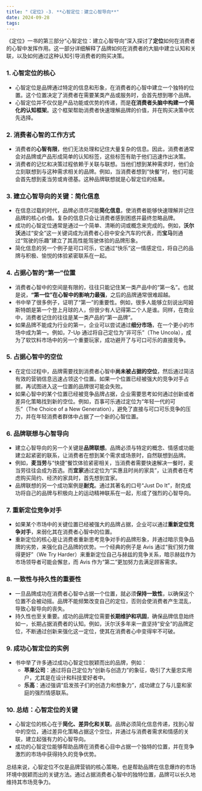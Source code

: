 ```yaml
---
title: "《定位》-3. **心智定位：建立心智导向**"
date: 2024-09-28
tags: 
---
```

《定位》一书的第三部分“心智定位：建立心智导向”深入探讨了**定位**如何在消费者的心智中发挥作用。这一部分详细解释了品牌如何在消费者的大脑中建立认知和关联，以及如何通过这种认知引导消费者的购买决策。

### 1. **心智定位的核心**
   - 心智定位是品牌通过特定的信息和形象，在消费者的心智中建立一个独特的位置。这个位置决定了消费者在需要某类产品或服务时，会首先想到哪个品牌。
   - 心智定位并不仅仅是产品功能或优势的传递，而是**在消费者头脑中构建一个简化的认知框架**。这个框架帮助消费者快速理解品牌的价值，并在购买决策中优先选择。

### 2. **消费者心智的工作方式**
   - 消费者的**心智有限**，他们无法处理和记住大量复杂的信息。因此，消费者通常会对品牌或产品形成简单的认知标签，这些标签有助于他们迅速作出决策。
   - 消费者的记忆和决策过程依赖于关联与联想。当他们想到某种需求时，他们会立刻联想到与这种需求相关的品牌。例如，当消费者想到“快餐”时，他们可能会首先想到麦当劳或肯德基。这种品牌联想就是心智定位的结果。

### 3. **建立心智导向的关键：简化信息**
   - 在信息过载的时代，品牌必须尽可能**简化信息**，使消费者能够快速理解并记住品牌的核心价值。复杂的信息只会让消费者感到困惑并最终忽略品牌。
   - 成功的心智定位通常是通过一个简单、清晰的词或概念来完成的。例如，**沃尔沃**通过“安全”这一关键词成为消费者心目中安全汽车的代表，而**宝马**则通过“驾驶的乐趣”建立了其高性能驾驶体验的品牌形象。
   - 简化信息的另一个例子是可口可乐，它通过“快乐”这一情感定位，将自己的品牌与积极、愉悦的体验紧密联系在一起。

### 4. **占据心智的“第一”位置**
   - 消费者心智中的空间是有限的，往往只能记住某一类产品中的“第一名”。也就是说，**“第一位”在心智中的影响力最强**，之后的品牌通常很难超越。
   - 书中举了很多例子，证明了“第一”的重要性。例如，很多人能够立刻说出阿姆斯特朗是第一个登上月球的人，但很少有人记得第二个人是谁。同样，在商业中，消费者记住的往往是某一类产品的“第一品牌”。
   - 如果品牌不能成为行业的第一，企业可以尝试通过**细分市场**，在一个更小的市场中成为第一。例如，7-Up 通过将自己定位为“非可乐”（The Uncola），成为了软饮料市场中的另一个重要玩家，成功避开了与可口可乐的直接竞争。

### 5. **占据心智中的空位**
   - 在定位过程中，品牌需要找到消费者心智中**尚未被占据的空位**，然后通过简洁有效的营销信息迅速占领这个位置。如果一个位置已经被强大的竞争对手占据，再试图进入这一位置的品牌很可能会失败。
   - 如果心智中的某个位置已经被竞争品牌占据，企业需要思考如何通过创新或者差异化策略找到新的空位。例如，百事可乐通过定位为“年轻一代的可乐”（The Choice of a New Generation），避免了直接与可口可乐竞争的压力，并在年轻消费者群体中占据了一个新的心智位置。

### 6. **品牌联想与心智导向**
   - 建立心智导向的另一个关键是**品牌联想**。品牌必须与特定的概念、情感或功能建立起紧密的联系，让消费者在想到某个需求或场景时，自然联想到品牌。
   - 例如，**麦当劳**与“快捷”餐饮体验紧密相关，当消费者需要快速解决一餐时，麦当劳往往会成为首选。而**宜家**通过定位为“实惠且时尚的家具”，让消费者在考虑购买简约、经济的家具时，首先想到宜家。
   - 品牌联想的另一个成功案例是**耐克**。通过其著名的口号“Just Do It”，耐克成功将自己的品牌与积极向上的运动精神联系在一起，形成了强烈的心智导向。

### 7. **重新定位竞争对手**
   - 如果某个市场中的关键位置已经被强大的品牌占据，企业可以通过**重新定位竞争对手**，来弱化其在消费者心智中的位置。
   - 重新定位的核心是让消费者重新思考竞争对手的品牌形象，并通过暗示竞争品牌的劣势，来强化自己品牌的优势。一个经典的例子是 Avis 通过“我们努力做得更好”（We Try Harder）来重新定位自己与赫兹的竞争关系，暗示赫兹作为市场领导者可能会懈怠，而 Avis 作为“第二”更加努力去满足顾客需求。

### 8. **一致性与持久性的重要性**
   - 一旦品牌成功在消费者心智中占据一个位置，就必须**保持一致性**，以确保这个位置不会被动摇。品牌不能频繁改变自己的定位，否则会使消费者产生混乱，导致心智导向的丧失。
   - 持久性也至关重要。成功的品牌定位需要**长期维护和巩固**，确保品牌信息始终如一，长期占据消费者的认知。例如，沃尔沃多年来一直坚持“安全”的品牌定位，不断通过创新来强化这一定位，使其在消费者心中变得牢不可破。

### 9. **成功心智定位的实例**
   - 书中举了许多通过成功心智定位脱颖而出的品牌，例如：
     - **苹果公司**：通过将自己定位为“创新与创造力”的象征，吸引了大量忠实用户，尤其是在设计和科技爱好者中。
     - **乐高**：通过强调“启发孩子们的创造力和想象力”，成功建立了与儿童和家庭的强烈情感联系。

### 10. **总结：心智定位的关键**
   - 心智定位的核心在于**简化、差异化和关联**。品牌必须简化信息传递，找到心智中的空位，通过差异化策略占据这个空位，并通过与消费者需求和情感的关联，建立起强有力的心智导向。
   - 成功的心智定位能够帮助品牌在消费者心目中占据一个独特的位置，并在竞争激烈的市场中获得持久的竞争优势。

总结来说，心智定位不仅是品牌营销的核心策略，也是帮助品牌在信息爆炸的市场环境中脱颖而出的关键方法。通过占据消费者心智中的独特位置，品牌可以长久地维持其市场竞争力。